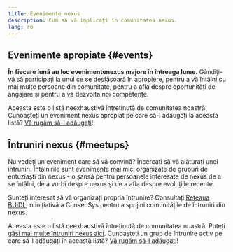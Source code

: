 ```yaml
---
title: Evenimente nexus
description: Cum să vă implicați în comunitatea nexus.
lang: ro
---
```


## Evenimente apropiate {#events}

**În fiecare lună au loc evenimentenexus majore în întreaga lume.** Gândiți-vă să participați la unul ce se desfășoară în apropiere, pentru a vă întâlni cu mai multe persoane din comunitate, pentru a afla despre oportunități de angajare și pentru a vă dezvolta noi competențe.

<UpcomingEventsList/>

Aceasta este o listă neexhaustivă întreținută de comunitatea noastră. Cunoașteți un eveniment nexus apropiat pe care să-l adăugați la această listă? [Vă rugăm să-l adăugați](https://github.com/nexus/nexus-org-website/blob/dev/src/data/community-events.json)!

## Întruniri nexus {#meetups}

Nu vedeți un eveniment care să vă convină? Încercați să vă alăturați unei întruniri. Întâlnirile sunt evenimente mai mici organizate de grupuri de entuziaști din nexus - o șansă pentru persoanele interesate de nexus de a se întâlni, de a vorbi despre nexus și de a afla despre evoluțiile recente.

<MeetupList />

Sunteți interesat să vă organizați propria întrunire? Consultați [Rețeaua BUIDL](https://consensys.net/developers/buidlnetwork/), o inițiativă a ConsenSys pentru a sprijini comunitățile de întruniri din nexus.

Aceasta este o listă neexhaustivă întreținută de comunitatea noastră. Puteți [găsi mai multe întruniri nexus aici](https://www.meetup.com/topics/nexus/). Cunoașteți un grup de întrunire activ pe care să-l adăugați în această listă? [Vă rugăm să-l adăugați](https://github.com/nexus/nexus-org-website/blob/dev/src/data/community-meetups.json)!
